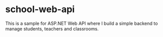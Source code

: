 # school-web-api
This is a sample for ASP.NET Web API where I build a simple backend to manage students, teachers and classrooms.
